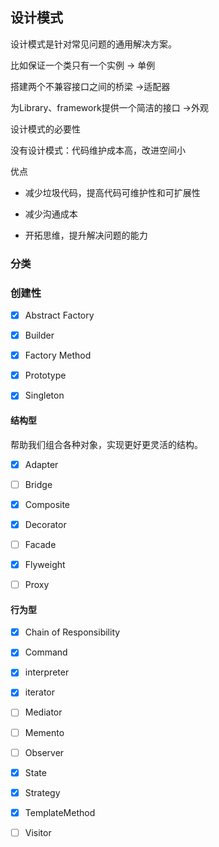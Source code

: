 ## 设计模式

设计模式是针对常见问题的通用解决方案。

比如保证一个类只有一个实例 -> 单例

搭建两个不兼容接口之间的桥梁 ->适配器

为Library、framework提供一个简洁的接口 ->外观

设计模式的必要性

没有设计模式：代码维护成本高，改进空间小

优点

- 减少垃圾代码，提高代码可维护性和可扩展性

- 减少沟通成本

- 开拓思维，提升解决问题的能力

### 分类

### 创建性

- [x]  Abstract Factory

- [x]  Builder

- [x]  Factory Method

- [x]  Prototype

- [x]  Singleton

#### 结构型

帮助我们组合各种对象，实现更好更灵活的结构。

- [x]  Adapter

- [ ]  Bridge

- [x]  Composite

- [x]  Decorator

- [ ]  Facade

- [x]  Flyweight

- [ ]  Proxy

#### 行为型

- [x]  Chain of Responsibility

- [x]  Command

- [x]  interpreter

- [x]  iterator

- [ ]  Mediator

- [ ]  Memento

- [ ]  Observer

- [x]  State

- [x]  Strategy

- [x]  TemplateMethod

- [ ]  Visitor